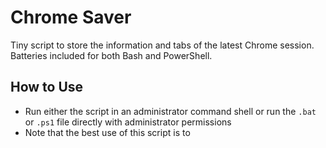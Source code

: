 # Chrome Saver

Tiny script to store the information and tabs of the latest Chrome session. Batteries included for both Bash and PowerShell.

## How to Use

- Run either the script in an administrator command shell or run the  `.bat` or `.ps1` file directly with administrator permissions
- Note that the best use of this script is to 

